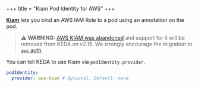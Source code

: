 +++
title = "Kiam Pod Identity for AWS"
+++

[**Kiam**](https://github.com/uswitch/kiam/) lets you bind an AWS IAM Role to a pod using an annotation on the pod.

> ⚠️ **WARNING:** [AWS KIAM was abandoned](https://github.com/uswitch/kiam/#-%EF%B8%8Fthis-project-is-now-being-abandoned-%EF%B8%8F-) and support for it will be removed from KEDA on v2.15. We strongly encourage the migration to [`aws` auth](./aws.md).

You can tell KEDA to use Kiam via `podIdentity.provider`.

```yaml
podIdentity:
  provider: aws-kiam # Optional. Default: none
```
